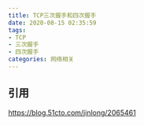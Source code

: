 ```yaml
---
title: TCP三次握手和四次握手
date: 2020-08-15 02:35:59
tags: 
- TCP
- 三次握手
- 四次握手
categories: 网络相关
---
```


## 引用

https://blog.51cto.com/jinlong/2065461

